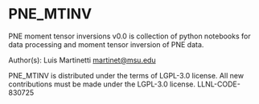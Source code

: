 # PNE_MTINV
PNE moment tensor inversions v0.0 is collection of python notebooks for data processing and moment tensor inversion of PNE data.

Author(s): Luis Martinetti [martinet@msu.edu](mailto:martinet@msu.edu)

PNE_MTINV is distributed under the terms of LGPL-3.0 license. All new contributions must be made under the LGPL-3.0 license.
LLNL-CODE- 830725
